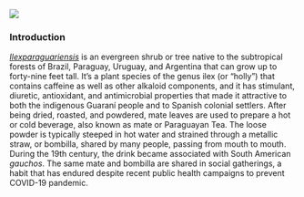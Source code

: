 <a href="https://www.juncture-digital.org"><img src="https://juncture-digital.github.io/juncture/static/images/ve-button.png"></a>

<param ve-config 
       title="worm report"
       author="Jordan Angel Norviel"
       banner="https://upload.wikimedia.org/wikipedia/commons/3/3c/Picture_Natural_History_-_No_298_-_The_Earth-worm.png"
       layout="vertical">

### Introduction
[_Ilexparaguariensis_](https://powo.science.kew.org/taxon/urn:lsid:ipni.org:names:315555-2) is an evergreen shrub or tree native to the subtropical forests of Brazil, Paraguay, Uruguay, and Argentina that can grow up to forty-nine feet tall. It’s a plant species of the genus ilex (or “holly”) that contains caffeine as well as other alkaloid components, and it has stimulant, diuretic, antioxidant, and antimicrobial properties that made it attractive to both the indigenous Guaraní people and to Spanish colonial settlers. After being dried, roasted, and powdered, mate leaves are used to prepare a hot or cold beverage, also known as mate or Paraguayan Tea. The loose powder is typically steeped in hot water and strained through a metallic straw, or bombilla, shared by many people, passing from mouth to mouth. During the 19th century, the drink became associated with South American *gauchos*. The same mate and bombilla are shared in social gatherings, a habit that has endured despite recent public health campaigns to prevent COVID-19 pandemic.
<param ve-image label="worm in dirt" description="Photograph" license="public domain" url="https://upload.wikimedia.org/wikipedia/commons/e/ee/Earthworm_01.jpg">
<param ve-entity eid="Q211036" title="stimulant">
<param ve-entity eid="Q46429" title=“Guarani people”>
<param ve-entity eid="Q60235" title="caffeine”>


